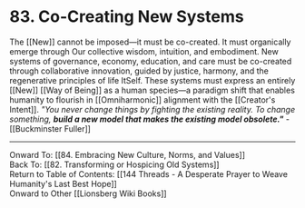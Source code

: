 # 83. Co-Creating New Systems

The [[New]] cannot be imposed—it must be co-created. It must organically emerge through Our collective wisdom, intuition, and embodiment. New systems of governance, economy, education, and care must be co-created through collaborative innovation, guided by justice, harmony, and the regenerative principles of life ItSelf. These systems must express an entirely [[New]] [[Way of Being]] as a human species—a paradigm shift that enables humanity to flourish in [[Omniharmonic]] alignment with the [[Creator's Intent]]. *"You never change things by fighting the existing reality. To change something, **build a new model that makes the existing model obsolete."*** - [[Buckminster Fuller]]  
____

Onward To: [[84. Embracing New Culture, Norms, and Values]]  
Back To: [[82. Transforming or Hospicing Old Systems]]  
Return to Table of Contents: [[144 Threads - A Desperate Prayer to Weave Humanity's Last Best Hope]]  
Onward to Other [[Lionsberg Wiki Books]]  
